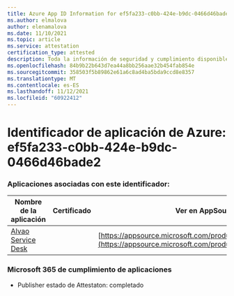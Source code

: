 ```yaml
---
title: Azure App ID Information for ef5fa233-c0bb-424e-b9dc-0466d46bade2
ms.author: elmalova
author: elenamalova
ms.date: 11/10/2021
ms.topic: article
ms.service: attestation
certification_type: attested
description: Toda la información de seguridad y cumplimiento disponible para ef5fa233-c0bb-424e-b9dc-0466d46bade2.
ms.openlocfilehash: 84b9b22b643d7ea44a8bb256aae32b454fab854e
ms.sourcegitcommit: 358503f5b89862e61a6c8ad4ba5bda9ccd8e8357
ms.translationtype: MT
ms.contentlocale: es-ES
ms.lasthandoff: 11/12/2021
ms.locfileid: "60922412"
---
```

# <a name="azure-app-id-ef5fa233-c0bb-424e-b9dc-0466d46bade2"></a>Identificador de aplicación de Azure: ef5fa233-c0bb-424e-b9dc-0466d46bade2


### <a name="apps-associated-with-this-id"></a>Aplicaciones asociadas con este identificador:
| **Nombre de la aplicación** | **Certificado** | **Ver en AppSource** |
|--------------|---------------|-----------------------|
| [Alvao Service Desk](https://docs.microsoft.com/microsoft-365-app-certification/forward/WA200002488) |  | [https://appsource.microsoft.com/product/office/WA200002488](https://appsource.microsoft.com/product/office/WA200002488) |

### <a name="microsoft-365-app-compliance-status"></a>Microsoft 365 de cumplimiento de aplicaciones
- Publisher estado de Attestaton: completado
